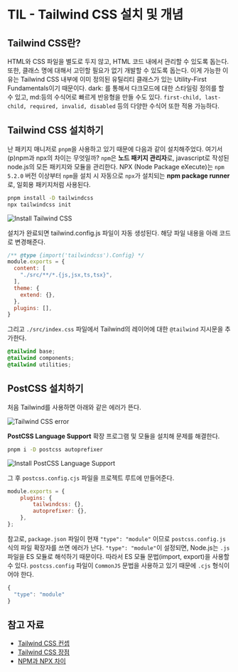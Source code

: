 # TIL - Tailwind CSS 설치 및 개념

## Tailwind CSS란?

HTML와 CSS 파일을 별도로 두지 않고, HTML 코드 내에서 관리할 수 있도록 돕는다. 또한, 클래스 명에 대해서 고민할 필요가 없기 개발할 수 있도록 돕는다. 이게 가능한 이유는 Tailwind CSS 내부에 이미 정의된 유틸리티 클래스가 있는 Utility-First Fundamentals이기 때문이다. dark: 를 통해서 다크모드에 대한 스타일링 정의를 할 수 있고, md:등의 수식어로 빠르게 반응형을 만들 수도 있다.  `first-child, last-child, required, invalid, disabled` 등의 다양한 수식어 또한 적용 가능하다.

## Tailwind CSS 설치하기

난 패키지 매니저로 `pnpm`을 사용하고 있기 때문에 다음과 같이 설치해주었다. 여기서 (p)npm과 npx의 차이는 무엇일까?  `npm`은 **노드 패키지 관리자**로, javascript로 작성된 node.js의 모든 패키지와 모듈을 관리한다. NPX (Node Package eXecute)는  `npm 5.2.0` 버전 이상부터 `npm`을 설치 시 자동으로 `npx`가 설치되는 **npm package runner**로, 일회용 패키지처럼 사용된다.

```bash
pnpm install -D tailwindcss
npx tailwindcss init
```

![Install Tailwind CSS](https://github.com/user-attachments/assets/e19a6e13-a01a-4be7-a63a-b7c9acc4e94c)

설치가 완료되면 tailwind.config.js 파일이 자동 생성된다. 해당 파일 내용을 아래 코드로 변경해준다.

```javascript
/** @type {import('tailwindcss').Config} */
module.exports = {
  content: [
    "./src/**/*.{js,jsx,ts,tsx}",
  ],
  theme: {
    extend: {},
  },
  plugins: [],
}
```

그리고 `./src/index.css` 파일에서 Tailwind의 레이어에 대한 `@tailwind` 지시문을 추가한다.

```css
@tailwind base;
@tailwind components;
@tailwind utilities;
```

## PostCSS 설치하기

처음 Tailwind를 사용하면 아래와 같은 에러가 뜬다.

![Tailwind CSS error](https://github.com/user-attachments/assets/2948c898-ac8c-4db6-abeb-ba73866616f9)

**PostCSS Language Support** 확장 프로그램 및 모듈을 설치해 문제를 해결한다.

```bash
pnpm i -D postcss autoprefixer 
```

![Install PostCSS Language Support](https://github.com/user-attachments/assets/7c307d60-1465-4151-abe8-f6a02f9e71e4)

그 후 `postcss.config.cjs` 파일을 프로젝트 루트에 만들어준다.

```javascript
module.exports = {
    plugins: {
        tailwindcss: {},
        autoprefixer: {},
    },
};
```

참고로, `package.json` 파일이 현재 `"type": "module"` 이므로 `postcss.config.js`식의 파일 확장자를 쓰면 에러가 난다. `"type": "module"`이 설정되면, Node.js는 `.js` 파일을 ES 모듈로 해석하기 때문이다. 따라서 ES 모듈 문법(import, export)을 사용할 수 있다. `postcss.config` 파일이 `CommonJS` 문법을 사용하고 있기 때문에 `.cjs` 형식이어야 한다.

```javascript
{
  "type": "module"
}
```

## 참고 자료
- [Tailwind CSS 컨셉](https://velog.io/@94applekoo/Tailwind-CSS-1.%ED%95%B5%EC%8B%AC-%EC%BB%A8%EC%85%89)
- [Tailwind CSS 장점](https://wonny.space/writing/dev/hello-tailwind-css)
- [NPM과 NPX 차이](https://youngmin.hashnode.dev/npm-npx)
